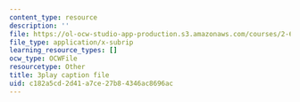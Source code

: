 ```yaml
---
content_type: resource
description: ''
file: https://ol-ocw-studio-app-production.s3.amazonaws.com/courses/2-627-fundamentals-of-photovoltaics-fall-2013/c182a5cd2d41a7ce27b84346ac8696ac_9LGLbcjXxqI.srt
file_type: application/x-subrip
learning_resource_types: []
ocw_type: OCWFile
resourcetype: Other
title: 3play caption file
uid: c182a5cd-2d41-a7ce-27b8-4346ac8696ac
---
```

